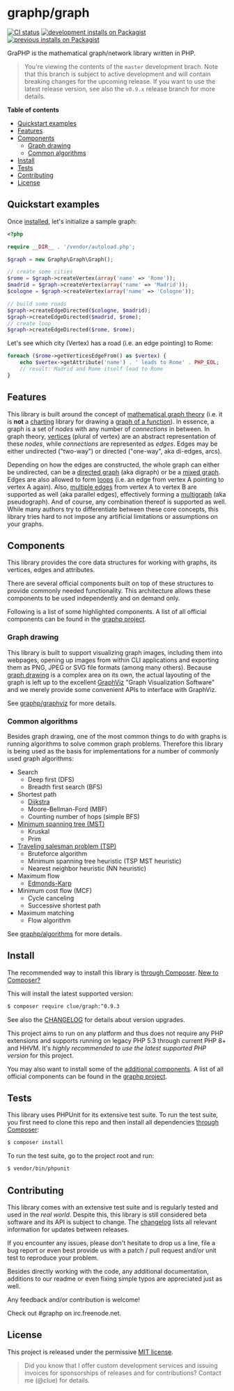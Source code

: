 # graphp/graph

[![CI status](https://github.com/graphp/graph/actions/workflows/ci.yml/badge.svg)](https://github.com/graphp/graph/actions)
[![development installs on Packagist](https://img.shields.io/packagist/dt/graphp/graph?color=blue&label=development%20installs%20on%20Packagist)](https://packagist.org/packages/graphp/graph)
[![previous installs on Packagist](https://img.shields.io/packagist/dt/clue/graph?color=blue&label=previous%20installs%20on%20Packagist)](https://packagist.org/packages/clue/graph)

GraPHP is the mathematical graph/network library written in PHP.

>   You're viewing the contents of the `master` development brach. Note that this
    branch is subject to active development and will contain breaking changes
    for the upcoming release. If you want to use the latest release version,
    see also the `v0.9.x` release branch for more details.

**Table of contents**

* [Quickstart examples](#quickstart-examples)
* [Features](#features)
* [Components](#components)
    * [Graph drawing](#graph-drawing)
    * [Common algorithms](#common-algorithms)
* [Install](#install)
* [Tests](#tests)
* [Contributing](#contributing)
* [License](#license)

## Quickstart examples

Once [installed](#install), let's initialize a sample graph:

```php
<?php

require __DIR__ . '/vendor/autoload.php';

$graph = new Graphp\Graph\Graph();

// create some cities
$rome = $graph->createVertex(array('name' => 'Rome'));
$madrid = $graph->createVertex(array('name' => 'Madrid'));
$cologne = $graph->createVertex(array('name' => 'Cologne'));

// build some roads
$graph->createEdgeDirected($cologne, $madrid);
$graph->createEdgeDirected($madrid, $rome);
// create loop
$graph->createEdgeDirected($rome, $rome);
```

Let's see which city (Vertex) has a road (i.e. an edge pointing) to Rome:

```php
foreach ($rome->getVerticesEdgeFrom() as $vertex) {
    echo $vertex->getAttribute('name') . ' leads to Rome' . PHP_EOL;
    // result: Madrid and Rome itself lead to Rome
}
```

## Features

This library is built around the concept of [mathematical graph theory](https://en.wikipedia.org/wiki/Graph_theory) (i.e. it is **not** a [charting](https://en.wikipedia.org/wiki/Chart) library for drawing a [graph of a function](https://en.wikipedia.org/wiki/Graph_of_a_function)). In essence, a graph is a set of *nodes* with any number of *connections* in between. In graph theory, [vertices](https://en.wikipedia.org/wiki/Vertex_%28graph_theory%29) (plural of vertex) are an abstract representation of these *nodes*, while *connections* are represented as *edges*. Edges may be either undirected ("two-way") or directed ("one-way", aka di-edges, arcs).

Depending on how the edges are constructed, the whole graph can either be undirected, can be a [directed graph](https://en.wikipedia.org/wiki/Directed_graph) (aka digraph) or be a [mixed graph](https://en.wikipedia.org/wiki/Mixed_graph). Edges are also allowed to form [loops](https://en.wikipedia.org/wiki/Loop_%28graph_theory%29) (i.e. an edge from vertex A pointing to vertex A again). Also, [multiple edges](https://en.wikipedia.org/wiki/Multiple_edges) from vertex A to vertex B  are supported as well (aka parallel edges), effectively forming a [multigraph](https://en.wikipedia.org/wiki/Multigraph) (aka pseudograph). And of course, any combination thereof is supported as well. While many authors try to differentiate between these core concepts, this library tries hard to not impose any artificial limitations or assumptions on your graphs.

## Components

This library provides the core data structures for working with graphs, its vertices, edges and attributes.

There are several official components built on top of these structures to provide commonly needed functionality.
This architecture allows these components to be used independently and on demand only.

Following is a list of some highlighted components. A list of all official components can be found in the [graphp project](https://github.com/graphp).

### Graph drawing

This library is built to support visualizing graph images, including them into webpages, opening up images from within CLI applications and exporting them as PNG, JPEG or SVG file formats (among many others). Because [graph drawing](https://en.wikipedia.org/wiki/Graph_drawing) is a complex area on its own, the actual layouting of the graph is left up to the excellent [GraphViz](https://www.graphviz.org/) "Graph Visualization Software" and we merely provide some convenient APIs to interface with GraphViz.

See [graphp/graphviz](https://github.com/graphp/graphviz) for more details.

### Common algorithms

Besides graph drawing, one of the most common things to do with graphs is running algorithms to solve common graph problems.
Therefore this library is being used as the basis for implementations for a number of commonly used graph algorithms:

* Search
    * Deep first (DFS)
    * Breadth first search (BFS)
* Shortest path
    * [Dijkstra](https://en.wikipedia.org/wiki/Dijkstra%27s_algorithm)
    * Moore-Bellman-Ford (MBF)
    * Counting number of hops (simple BFS)
* [Minimum spanning tree (MST)](https://en.wikipedia.org/wiki/Minimum_spanning_tree)
    * Kruskal
    * Prim
* [Traveling salesman problem (TSP)](https://en.wikipedia.org/wiki/Travelling_salesman_problem)
    * Bruteforce algorithm
    * Minimum spanning tree heuristic (TSP MST heuristic)
    * Nearest neighbor heuristic (NN heuristic)
* Maximum flow
    * [Edmonds-Karp](https://en.wikipedia.org/wiki/Edmonds%E2%80%93Karp_algorithm)
* Minimum cost flow (MCF)
    * Cycle canceling
    * Successive shortest path
* Maximum matching
    * Flow algorithm

See [graphp/algorithms](https://github.com/graphp/algorithms) for more details.

## Install

The recommended way to install this library is [through Composer](https://getcomposer.org/).
[New to Composer?](https://getcomposer.org/doc/00-intro.md)

This will install the latest supported version:

```bash
$ composer require clue/graph:^0.9.3
```

See also the [CHANGELOG](CHANGELOG.md) for details about version upgrades.

This project aims to run on any platform and thus does not require any PHP
extensions and supports running on legacy PHP 5.3 through current PHP 8+ and
HHVM.
It's *highly recommended to use the latest supported PHP version* for this project.

You may also want to install some of the [additional components](#components).
A list of all official components can be found in the [graphp project](https://github.com/graphp).

## Tests

This library uses PHPUnit for its extensive test suite.
To run the test suite, you first need to clone this repo and then install all
dependencies [through Composer](https://getcomposer.org/):

```bash
$ composer install
```

To run the test suite, go to the project root and run:

```bash
$ vendor/bin/phpunit
```

## Contributing

This library comes with an extensive test suite and is regularly tested and used in the *real world*.
Despite this, this library is still considered beta software and its API is subject to change.
The [changelog](CHANGELOG.md) lists all relevant information for updates between releases.

If you encounter any issues, please don't hesitate to drop us a line, file a bug report or even best provide us with a patch / pull request and/or unit test to reproduce your problem.

Besides directly working with the code, any additional documentation, additions to our readme or even fixing simple typos are appreciated just as well.

Any feedback and/or contribution is welcome!

Check out #graphp on irc.freenode.net.

## License

This project is released under the permissive [MIT license](LICENSE).

> Did you know that I offer custom development services and issuing invoices for
  sponsorships of releases and for contributions? Contact me (@clue) for details.

